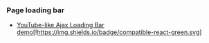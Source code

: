 
### Page loading bar

- [YouTube-like Ajax Loading Bar](https://github.com/peachananr/loading-bar) [demo](http://www.thepetedesign.com/demos/youtube_loadingbar_demo.html)[!https://img.shields.io/badge/compatible-react-green.svg]
